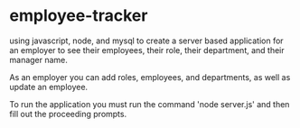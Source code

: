 # employee-tracker

using javascript, node, and mysql to create a server based application for an employer to see their employees, their role, their department, and their manager name.

As an employer you can add roles, employees, and departments, as well as update an employee.

To run the application you must run the command 'node server.js' and then fill out the proceeding prompts.
